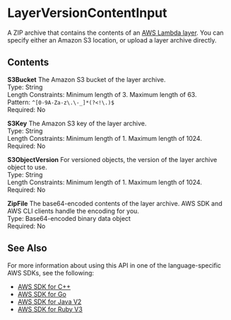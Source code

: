 # LayerVersionContentInput<a name="API_LayerVersionContentInput"></a>

A ZIP archive that contains the contents of an [ AWS Lambda layer](https://docs.aws.amazon.com/lambda/latest/dg/configuration-layers.html)\. You can specify either an Amazon S3 location, or upload a layer archive directly\.

## Contents<a name="API_LayerVersionContentInput_Contents"></a>

 **S3Bucket**   <a name="SSS-Type-LayerVersionContentInput-S3Bucket"></a>
The Amazon S3 bucket of the layer archive\.  
Type: String  
Length Constraints: Minimum length of 3\. Maximum length of 63\.  
Pattern: `^[0-9A-Za-z\.\-_]*(?<!\.)$`   
Required: No

 **S3Key**   <a name="SSS-Type-LayerVersionContentInput-S3Key"></a>
The Amazon S3 key of the layer archive\.  
Type: String  
Length Constraints: Minimum length of 1\. Maximum length of 1024\.  
Required: No

 **S3ObjectVersion**   <a name="SSS-Type-LayerVersionContentInput-S3ObjectVersion"></a>
For versioned objects, the version of the layer archive object to use\.  
Type: String  
Length Constraints: Minimum length of 1\. Maximum length of 1024\.  
Required: No

 **ZipFile**   <a name="SSS-Type-LayerVersionContentInput-ZipFile"></a>
The base64\-encoded contents of the layer archive\. AWS SDK and AWS CLI clients handle the encoding for you\.  
Type: Base64\-encoded binary data object  
Required: No

## See Also<a name="API_LayerVersionContentInput_SeeAlso"></a>

For more information about using this API in one of the language\-specific AWS SDKs, see the following:
+  [AWS SDK for C\+\+](https://docs.aws.amazon.com/goto/SdkForCpp/lambda-2015-03-31/LayerVersionContentInput) 
+  [AWS SDK for Go](https://docs.aws.amazon.com/goto/SdkForGoV1/lambda-2015-03-31/LayerVersionContentInput) 
+  [AWS SDK for Java V2](https://docs.aws.amazon.com/goto/SdkForJavaV2/lambda-2015-03-31/LayerVersionContentInput) 
+  [AWS SDK for Ruby V3](https://docs.aws.amazon.com/goto/SdkForRubyV3/lambda-2015-03-31/LayerVersionContentInput) 